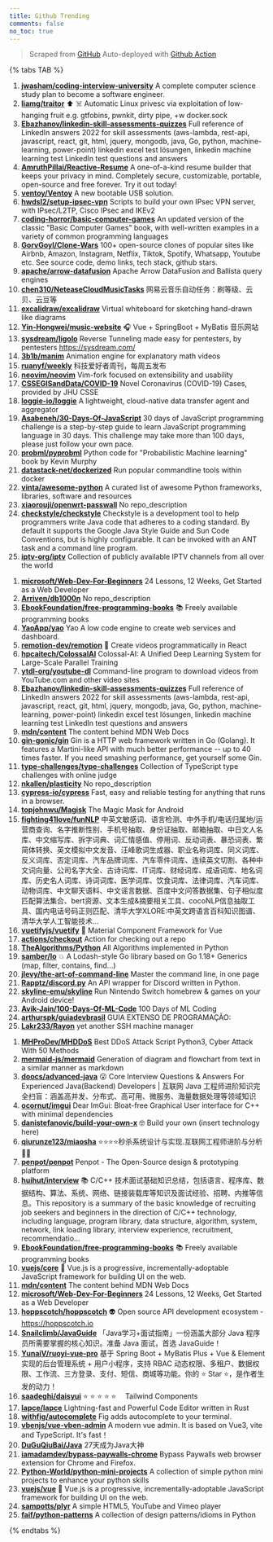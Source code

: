 ```yaml
---
title: Github Trending
comments: false
no_toc: true
---
```


> Scraped from [GitHub](https://github.com/trending)
Auto-deployed with [Github Action](https://docs.github.com/en/actions)

{% tabs TAB %}
<!-- tab Daily -->
1. [**jwasham/coding-interview-university**](https://github.com/jwasham/coding-interview-university)
A complete computer science study plan to become a software engineer.
2. [**liamg/traitor**](https://github.com/liamg/traitor)
⬆️ ☠️ Automatic Linux privesc via exploitation of low-hanging fruit e.g. gtfobins, pwnkit, dirty pipe, +w docker.sock
3. [**Ebazhanov/linkedin-skill-assessments-quizzes**](https://github.com/Ebazhanov/linkedin-skill-assessments-quizzes)
Full reference of LinkedIn answers 2022 for skill assessments (aws-lambda, rest-api, javascript, react, git, html, jquery, mongodb, java, Go, python, machine-learning, power-point) linkedin excel test lösungen, linkedin machine learning test LinkedIn test questions and answers
4. [**AmruthPillai/Reactive-Resume**](https://github.com/AmruthPillai/Reactive-Resume)
A one-of-a-kind resume builder that keeps your privacy in mind. Completely secure, customizable, portable, open-source and free forever. Try it out today!
5. [**ventoy/Ventoy**](https://github.com/ventoy/Ventoy)
A new bootable USB solution.
6. [**hwdsl2/setup-ipsec-vpn**](https://github.com/hwdsl2/setup-ipsec-vpn)
Scripts to build your own IPsec VPN server, with IPsec/L2TP, Cisco IPsec and IKEv2
7. [**coding-horror/basic-computer-games**](https://github.com/coding-horror/basic-computer-games)
An updated version of the classic "Basic Computer Games" book, with well-written examples in a variety of common programming languages
8. [**GorvGoyl/Clone-Wars**](https://github.com/GorvGoyl/Clone-Wars)
100+ open-source clones of popular sites like Airbnb, Amazon, Instagram, Netflix, Tiktok, Spotify, Whatsapp, Youtube etc. See source code, demo links, tech stack, github stars.
9. [**apache/arrow-datafusion**](https://github.com/apache/arrow-datafusion)
Apache Arrow DataFusion and Ballista query engines
10. [**chen310/NeteaseCloudMusicTasks**](https://github.com/chen310/NeteaseCloudMusicTasks)
网易云音乐自动任务：刷等级、云贝、云豆等
11. [**excalidraw/excalidraw**](https://github.com/excalidraw/excalidraw)
Virtual whiteboard for sketching hand-drawn like diagrams
12. [**Yin-Hongwei/music-website**](https://github.com/Yin-Hongwei/music-website)
🎧 Vue + SpringBoot + MyBatis 音乐网站
13. [**sysdream/ligolo**](https://github.com/sysdream/ligolo)
Reverse Tunneling made easy for pentesters, by pentesters https://sysdream.com/
14. [**3b1b/manim**](https://github.com/3b1b/manim)
Animation engine for explanatory math videos
15. [**ruanyf/weekly**](https://github.com/ruanyf/weekly)
科技爱好者周刊，每周五发布
16. [**neovim/neovim**](https://github.com/neovim/neovim)
Vim-fork focused on extensibility and usability
17. [**CSSEGISandData/COVID-19**](https://github.com/CSSEGISandData/COVID-19)
Novel Coronavirus (COVID-19) Cases, provided by JHU CSSE
18. [**loggie-io/loggie**](https://github.com/loggie-io/loggie)
A lightweight, cloud-native data transfer agent and aggregator
19. [**Asabeneh/30-Days-Of-JavaScript**](https://github.com/Asabeneh/30-Days-Of-JavaScript)
30 days of JavaScript programming challenge is a step-by-step guide to learn JavaScript programming language in 30 days. This challenge may take more than 100 days, please just follow your own pace.
20. [**probml/pyprobml**](https://github.com/probml/pyprobml)
Python code for "Probabilistic Machine learning" book by Kevin Murphy
21. [**datastack-net/dockerized**](https://github.com/datastack-net/dockerized)
Run popular commandline tools within docker
22. [**vinta/awesome-python**](https://github.com/vinta/awesome-python)
A curated list of awesome Python frameworks, libraries, software and resources
23. [**xiaorouji/openwrt-passwall**](https://github.com/xiaorouji/openwrt-passwall)
No repo_description
24. [**checkstyle/checkstyle**](https://github.com/checkstyle/checkstyle)
Checkstyle is a development tool to help programmers write Java code that adheres to a coding standard. By default it supports the Google Java Style Guide and Sun Code Conventions, but is highly configurable. It can be invoked with an ANT task and a command line program.
25. [**iptv-org/iptv**](https://github.com/iptv-org/iptv)
Collection of publicly available IPTV channels from all over the world
<!-- endtab -->
<!-- tab Weekly -->
1. [**microsoft/Web-Dev-For-Beginners**](https://github.com/microsoft/Web-Dev-For-Beginners)
24 Lessons, 12 Weeks, Get Started as a Web Developer
2. [**Arriven/db1000n**](https://github.com/Arriven/db1000n)
No repo_description
3. [**EbookFoundation/free-programming-books**](https://github.com/EbookFoundation/free-programming-books)
📚 Freely available programming books
4. [**YaoApp/yao**](https://github.com/YaoApp/yao)
Yao A low code engine to create web services and dashboard.
5. [**remotion-dev/remotion**](https://github.com/remotion-dev/remotion)
🎥 Create videos programmatically in React
6. [**hpcaitech/ColossalAI**](https://github.com/hpcaitech/ColossalAI)
Colossal-AI: A Unified Deep Learning System for Large-Scale Parallel Training
7. [**ytdl-org/youtube-dl**](https://github.com/ytdl-org/youtube-dl)
Command-line program to download videos from YouTube.com and other video sites
8. [**Ebazhanov/linkedin-skill-assessments-quizzes**](https://github.com/Ebazhanov/linkedin-skill-assessments-quizzes)
Full reference of LinkedIn answers 2022 for skill assessments (aws-lambda, rest-api, javascript, react, git, html, jquery, mongodb, java, Go, python, machine-learning, power-point) linkedin excel test lösungen, linkedin machine learning test LinkedIn test questions and answers
9. [**mdn/content**](https://github.com/mdn/content)
The content behind MDN Web Docs
10. [**gin-gonic/gin**](https://github.com/gin-gonic/gin)
Gin is a HTTP web framework written in Go (Golang). It features a Martini-like API with much better performance -- up to 40 times faster. If you need smashing performance, get yourself some Gin.
11. [**type-challenges/type-challenges**](https://github.com/type-challenges/type-challenges)
Collection of TypeScript type challenges with online judge
12. [**nkallen/plasticity**](https://github.com/nkallen/plasticity)
No repo_description
13. [**cypress-io/cypress**](https://github.com/cypress-io/cypress)
Fast, easy and reliable testing for anything that runs in a browser.
14. [**topjohnwu/Magisk**](https://github.com/topjohnwu/Magisk)
The Magic Mask for Android
15. [**fighting41love/funNLP**](https://github.com/fighting41love/funNLP)
中英文敏感词、语言检测、中外手机/电话归属地/运营商查询、名字推断性别、手机号抽取、身份证抽取、邮箱抽取、中日文人名库、中文缩写库、拆字词典、词汇情感值、停用词、反动词表、暴恐词表、繁简体转换、英文模拟中文发音、汪峰歌词生成器、职业名称词库、同义词库、反义词库、否定词库、汽车品牌词库、汽车零件词库、连续英文切割、各种中文词向量、公司名字大全、古诗词库、IT词库、财经词库、成语词库、地名词库、历史名人词库、诗词词库、医学词库、饮食词库、法律词库、汽车词库、动物词库、中文聊天语料、中文谣言数据、百度中文问答数据集、句子相似度匹配算法集合、bert资源、文本生成&摘要相关工具、cocoNLP信息抽取工具、国内电话号码正则匹配、清华大学XLORE:中英文跨语言百科知识图谱、清华大学人工智能技术…
16. [**vuetifyjs/vuetify**](https://github.com/vuetifyjs/vuetify)
🐉 Material Component Framework for Vue
17. [**actions/checkout**](https://github.com/actions/checkout)
Action for checking out a repo
18. [**TheAlgorithms/Python**](https://github.com/TheAlgorithms/Python)
All Algorithms implemented in Python
19. [**samber/lo**](https://github.com/samber/lo)
💥 A Lodash-style Go library based on Go 1.18+ Generics (map, filter, contains, find...)
20. [**jlevy/the-art-of-command-line**](https://github.com/jlevy/the-art-of-command-line)
Master the command line, in one page
21. [**Rapptz/discord.py**](https://github.com/Rapptz/discord.py)
An API wrapper for Discord written in Python.
22. [**skyline-emu/skyline**](https://github.com/skyline-emu/skyline)
Run Nintendo Switch homebrew & games on your Android device!
23. [**Avik-Jain/100-Days-Of-ML-Code**](https://github.com/Avik-Jain/100-Days-Of-ML-Code)
100 Days of ML Coding
24. [**arthurspk/guiadevbrasil**](https://github.com/arthurspk/guiadevbrasil)
GUIA EXTENSO DE PROGRAMAÇÃO:
25. [**Lakr233/Rayon**](https://github.com/Lakr233/Rayon)
yet another SSH machine manager
<!-- endtab -->
<!-- tab Monthly -->
1. [**MHProDev/MHDDoS**](https://github.com/MHProDev/MHDDoS)
Best DDoS Attack Script Python3, Cyber Attack With 50 Methods
2. [**mermaid-js/mermaid**](https://github.com/mermaid-js/mermaid)
Generation of diagram and flowchart from text in a similar manner as markdown
3. [**doocs/advanced-java**](https://github.com/doocs/advanced-java)
😮 Core Interview Questions & Answers For Experienced Java(Backend) Developers | 互联网 Java 工程师进阶知识完全扫盲：涵盖高并发、分布式、高可用、微服务、海量数据处理等领域知识
4. [**ocornut/imgui**](https://github.com/ocornut/imgui)
Dear ImGui: Bloat-free Graphical User interface for C++ with minimal dependencies
5. [**danistefanovic/build-your-own-x**](https://github.com/danistefanovic/build-your-own-x)
🤓 Build your own (insert technology here)
6. [**qiurunze123/miaosha**](https://github.com/qiurunze123/miaosha)
⭐⭐⭐⭐秒杀系统设计与实现.互联网工程师进阶与分析🙋🐓
7. [**penpot/penpot**](https://github.com/penpot/penpot)
Penpot - The Open-Source design & prototyping platform
8. [**huihut/interview**](https://github.com/huihut/interview)
📚 C/C++ 技术面试基础知识总结，包括语言、程序库、数据结构、算法、系统、网络、链接装载库等知识及面试经验、招聘、内推等信息。This repository is a summary of the basic knowledge of recruiting job seekers and beginners in the direction of C/C++ technology, including language, program library, data structure, algorithm, system, network, link loading library, interview experience, recruitment, recommendatio…
9. [**EbookFoundation/free-programming-books**](https://github.com/EbookFoundation/free-programming-books)
📚 Freely available programming books
10. [**vuejs/core**](https://github.com/vuejs/core)
🖖 Vue.js is a progressive, incrementally-adoptable JavaScript framework for building UI on the web.
11. [**mdn/content**](https://github.com/mdn/content)
The content behind MDN Web Docs
12. [**microsoft/Web-Dev-For-Beginners**](https://github.com/microsoft/Web-Dev-For-Beginners)
24 Lessons, 12 Weeks, Get Started as a Web Developer
13. [**hoppscotch/hoppscotch**](https://github.com/hoppscotch/hoppscotch)
👽 Open source API development ecosystem - https://hoppscotch.io
14. [**Snailclimb/JavaGuide**](https://github.com/Snailclimb/JavaGuide)
「Java学习+面试指南」一份涵盖大部分 Java 程序员所需要掌握的核心知识。准备 Java 面试，首选 JavaGuide！
15. [**YunaiV/ruoyi-vue-pro**](https://github.com/YunaiV/ruoyi-vue-pro)
基于 Spring Boot + MyBatis Plus + Vue & Element 实现的后台管理系统 + 用户小程序，支持 RBAC 动态权限、多租户、数据权限、工作流、三方登录、支付、短信、商城等功能。你的 ⭐️ Star ⭐️，是作者生发的动力！
16. [**saadeghi/daisyui**](https://github.com/saadeghi/daisyui)
⭐️ ⭐️ ⭐️ ⭐️ ⭐️  Tailwind Components
17. [**lapce/lapce**](https://github.com/lapce/lapce)
Lightning-fast and Powerful Code Editor written in Rust
18. [**withfig/autocomplete**](https://github.com/withfig/autocomplete)
Fig adds autocomplete to your terminal.
19. [**vbenjs/vue-vben-admin**](https://github.com/vbenjs/vue-vben-admin)
A modern vue admin. It is based on Vue3, vite and TypeScript. It's fast！
20. [**DuGuQiuBai/Java**](https://github.com/DuGuQiuBai/Java)
27天成为Java大神
21. [**iamadamdev/bypass-paywalls-chrome**](https://github.com/iamadamdev/bypass-paywalls-chrome)
Bypass Paywalls web browser extension for Chrome and Firefox.
22. [**Python-World/python-mini-projects**](https://github.com/Python-World/python-mini-projects)
A collection of simple python mini projects to enhance your python skills
23. [**vuejs/vue**](https://github.com/vuejs/vue)
🖖 Vue.js is a progressive, incrementally-adoptable JavaScript framework for building UI on the web.
24. [**sampotts/plyr**](https://github.com/sampotts/plyr)
A simple HTML5, YouTube and Vimeo player
25. [**faif/python-patterns**](https://github.com/faif/python-patterns)
A collection of design patterns/idioms in Python
<!-- endtab -->
{% endtabs %}
